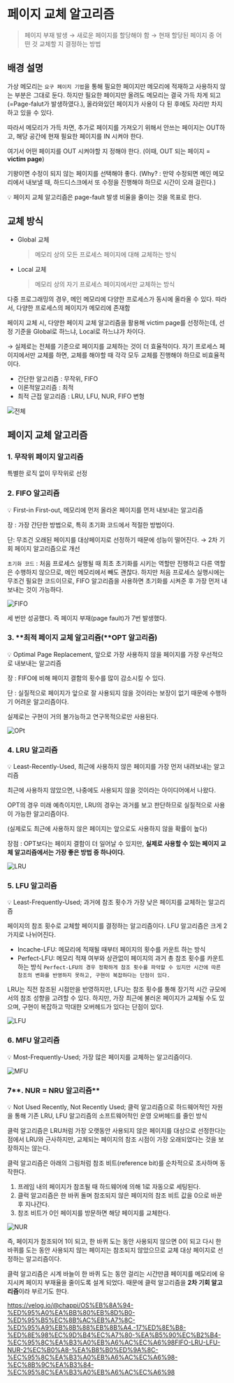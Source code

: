 # 페이지 교체 알고리즘

> 페이지 부재 발생 → 새로운 페이지를 할당해야 함 → 현재 할당된 페이지 중 어떤 것 교체할 지 결정하는 방법
> 

## 배경 설명

가상 메모리는 `요구 페이지 기법`을 통해 필요한 페이지만 메모리에 적재하고 사용하지 않는 부분은 그대로 둔다. 하지만 필요한 페이지만 올려도 메모리는 결국 가득 차게 되고(=Page-falut가 발생하였다.), 올라와있던 페이지가 사용이 다 된 후에도 자리만 차지하고 있을 수 있다.

따라서 메모리가 가득 차면, 추가로 페이지를 가져오기 위해서 안쓰는 페이지는 OUT하고, 해당 공간에 현재 필요한 페이지를 IN 시켜야 한다.

여기서 어떤 페이지를 OUT 시켜야할 지 정해야 한다. (이때, OUT 되는 페이지 = **victim page**)

기왕이면 수정이 되지 않는 페이지를 선택해야 좋다. (Why? : 만약 수정되면 메인 메모리에서 내보낼 때, 하드디스크에서 또 수정을 진행해야 하므로 시간이 오래 걸린다.)

<aside>
💡 페이지 교체 알고리즘은 page-fault 발생 비율을 줄이는 것을 목표로 한다.

</aside>

## 교체 방식

- Global 교체
    
    > 메모리 상의 모든 프로세스 페이지에 대해 교체하는 방식
    > 
- Local 교체
    
    > 메모리 상의 자기 프로세스 페이지에서만 교체하는 방식
    > 

다중 프로그래밍의 경우, 메인 메모리에 다양한 프로세스가 동시에 올라올 수 있다. 따라서, 다양한 프로세스의 페이지가 메모리에 존재함

페이지 교체 시, 다양한 페이지 교체 알고리즘을 활용해 victim page를 선정하는데, 선정 기준을 Global로 하느냐, Local로 하느냐가 차이다.

→ 실제로는 전체를 기준으로 페이지를 교체하는 것이 더 효율적이다. 자기 프로세스 페이지에서만 교체를 하면, 교체를 해야할 때 각각 모두 교체를 진행해야 하므로 비효율적이다.

- 간단한 알고리즘 : 무작위, FIFO
- 이론적알고리즘 : 최적
- 최적 근접 알고리즘 : LRU, LFU, NUR, FIFO 변형

![전체](https://velog.velcdn.com/images/chappi/post/0c6d701f-fe74-4f9b-9e1f-157a0ac266f0/1.png)

## 페이지 교체 알고리즘

### 1. 무작위 페이지 알고리즘

특별한 로직 없이 무작위로 선정

### 2. FIFO 알고리즘

<aside>
💡 First-in First-out, 메모리에 먼저 올라온 페이지를 먼저 내보내는 알고리즘

</aside>

장 : 가장 간단한 방법으로, 특히 초기화 코드에서 적절한 방법이다.

단: 무조건 오래된 페이지를 대상페이지로 선정하기 때문에 성능이 떨어진다. → 2차 기회 페이지 알고리즘으로 개선

`초기화 코드` : 처음 프로세스 실행될 때 최초 초기화를 시키는 역할만 진행하고 다른 역할은 수행하지 않으므로, 메인 메모리에서 빼도 괜찮다. 하지만 처음 프로세스 실행시에는 무조건 필요한 코드이므로, FIFO 알고리즘을 사용하면 초기화를 시켜준 후 가장 먼저 내보내는 것이 가능하다.

![FIFO](https://velog.velcdn.com/images/chappi/post/7734ec14-98da-4784-8e26-163514b8021e/2.png)

세 번만 성공했다. 즉 페이지 부재(page fault)가 7번 발생했다.

### 3. **최적 페이지 교체 알고리즘(**OPT 알고리즘)

<aside>
💡 Optimal Page Replacement, 앞으로 가장 사용하지 않을 페이지를 가장 우선적으로 내보내는 알고리즘

</aside>

장 : FIFO에 비해 페이지 결함의 횟수를 많이 감소시킬 수 있다.

단 : 실질적으로 페이지가 앞으로 잘 사용되지 않을 것이라는 보장이 없기 때문에 수행하기 어려운 알고리즘이다.

실제로는 구현이 거의 불가능하고 연구목적으로만 사용된다.

![OPt](https://s3-us-west-2.amazonaws.com/secure.notion-static.com/43c83bda-3219-43aa-8e4c-d76985b50f76/Untitled.png)

### 4. LRU 알고리즘

<aside>
💡 Least-Recently-Used, 최근에 사용하지 않은 페이지를 가장 먼저 내려보내는 알고리즘

</aside>

최근에 사용하지 않았으면, 나중에도 사용되지 않을 것이라는 아이디어에서 나왔다.

OPT의 경우 미래 예측이지만, LRU의 경우는 과거를 보고 판단하므로 실질적으로 사용이 가능한 알고리즘이다.

(실제로도 최근에 사용하지 않은 페이지는 앞으로도 사용하지 않을 확률이 높다)

장점 : OPT보다는 페이지 결함이 더 일어날 수 있지만, **실제로 사용할 수 있는 페이지 교체 알고리즘에서는 가장 좋은 방법 중 하나이다.**

![LRU](https://s3-us-west-2.amazonaws.com/secure.notion-static.com/4c1a70f0-9d20-410a-9295-6d2a7b74e7d9/Untitled.png)

### 5. LFU 알고리즘

<aside>
💡 Least-Frequently-Used; 과거에 참조 횟수가 가장 낮은 페이지를 교체하는 알고리즘

</aside>

페이지의 참조 횟수로 교체할 페이지를 결정하는 알고리즘이다. LFU 알고리즘은 크게 2가지로 나뉘어진다.

- Incache-LFU: 메모리에 적재될 때부터 페이지의 횟수를 카운트 하는 방식
- Perfect-LFU: 메모리 적재 여부와 상관없이 페이지의 과거 총 참조 횟수를 카운트 하는 방식
`Perfect-LFU의 경우 정확하게 참조 횟수를 파악할 수 있지만 시간에 따른 참조의 변화를 반영하지 못하고, 구현이 복잡하다는 단점이 있다.`

LRU는 직전 참조된 시점만을 반영하지만, LFU는 참조 횟수를 통해 장기적 시간 규모에서의 참조 성향을 고려할 수 있다. 하지만, 가장 최근에 불러온 페이지가 교체될 수도 있으며, 구현이 복잡하고 막대한 오버헤드가 있다는 단점이 있다.

![LFU](https://s3-us-west-2.amazonaws.com/secure.notion-static.com/0d67ffc0-20ef-4a21-8a12-8ac72b77fbb0/Untitled.png)

### 6. MFU 알고리즘

<aside>
💡 Most-Frequently-Used; 가장 많은 페이지를 교체하는 알고리즘이다.

</aside>

![MFU](https://s3-us-west-2.amazonaws.com/secure.notion-static.com/c0a7bcbf-8f59-402d-b63f-e15fcfc068a2/Untitled.png)

### 7**. NUR = NRU 알고리즘**

<aside>
💡 Not Used Recently, Not Recently Used; 클럭 알고리즘으로 하드웨어적인 자원을 통해 기존 LRU, LFU 알고리즘의 소프트웨어적인 운영 오버헤드를 줄인 방식

</aside>

클럭 알고리즘은 LRU처럼 가장 오랫동안 사용되지 않은 페이지를 대상으로 선정한다는 점에서 LRU와 근사하지만, 교체되는 페이지의 참조 시점이 가장 오래되었다는 것을 보장하지는 않는다.

클럭 알고리즘은 아래의 그림처럼 참조 비트(reference bit)를 순차적으로 조사하며 동작한다.

1. 프레임 내의 페이지가 참조될 때 하드웨어에 의해 1로 자동으로 세팅된다.
2. 클럭 알고리즘은 한 바퀴 돌며 참조되지 않은 페이지의 참조 비트 값을 0으로 바꾼 후 지나간다.
3. 참조 비트가 0인 페이지를 방문하면 해당 페이지를 교체한다.

![NUR](https://velog.velcdn.com/images/subinmun1997/post/22d3b491-987d-40bc-8188-b1df1fd78412/image.png)

즉, 페이지가 참조되어 1이 되고, 한 바퀴 도는 동안 사용되지 않으면 0이 되고 다시 한 바퀴를 도는 동안 사용되지 않는 페이지는 참조되지 않았으므로 교체 대상 페이지로 선정하는 알고리즘이다.

클럭 알고리즘은 시계 바늘이 한 바퀴 도는 동안 걸리는 시간만큼 페이지를 메모리에 유지시켜 페이지 부재율을 줄이도록 설계 되었다. 때문에 클럭 알고리즘을 **2차 기회 알고리즘**이라 부르기도 한다.

https://velog.io/@chappi/OS%EB%8A%94-%ED%95%A0%EA%BB%80%EB%8D%B0-%ED%95%B5%EC%8B%AC%EB%A7%8C-%ED%95%A9%EB%8B%88%EB%8B%A4.-17%ED%8E%B8-%ED%8E%98%EC%9D%B4%EC%A7%80-%EA%B5%90%EC%B2%B4-%EC%95%8C%EA%B3%A0%EB%A6%AC%EC%A6%98FIFO-LRU-LFU-NUR-2%EC%B0%A8-%EA%B8%B0%ED%9A%8C-%EC%95%8C%EA%B3%A0%EB%A6%AC%EC%A6%98-%EC%8B%9C%EA%B3%84-%EC%95%8C%EA%B3%A0%EB%A6%AC%EC%A6%98
